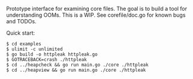 Prototype interface for examining core files.
The goal is to build a tool for understanding OOMs.
This is a WIP. See corefile/doc.go for known bugs and TODOs.

Quick start:

```
$ cd examples
$ ulimit -c unlimited
$ go build -o httpleak httpleak.go
$ GOTRACEBACK=crash ./httpleak
$ cd ../heapcheck && go run main.go ./core ./httpleak
$ cd ../heapview && go run main.go ./core ./httpleak
```
